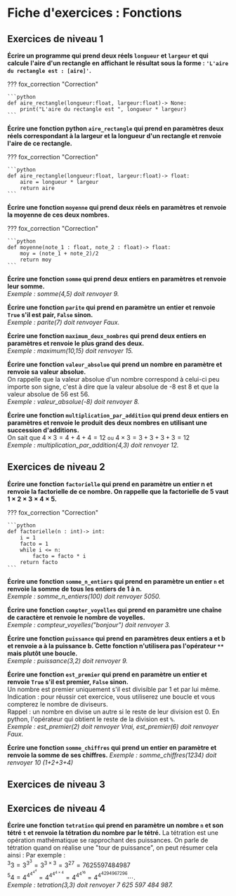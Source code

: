 # Fiche d'exercices : Fonctions

## Exercices de niveau 1

**Écrire un programme qui prend deux réels `longueur` et `largeur` et qui calcule l'aire d'un rectangle en affichant le résultat sous la forme : `'L'aire du rectangle est : [aire]'`.**

??? fox_correction "Correction"

    ```python
    def aire_rectangle(longueur:float, largeur:float)-> None:
        print("L'aire du rectangle est ", longueur * largeur)
    ```

**Écrire une fonction python `aire_rectangle` qui prend en paramètres deux réels correspondant à la largeur et la longueur d'un rectangle et renvoie l'aire de ce rectangle.**  

??? fox_correction "Correction"

    ```python
    def aire_rectangle(longueur:float, largeur:float)-> float:
        aire = longueur * largeur
        return aire
    ```

**Écrire une fonction `moyenne` qui prend deux réels en paramètres et renvoie la moyenne de ces deux nombres.**

??? fox_correction "Correction"

    ```python
    def moyenne(note_1 : float, note_2 : float)-> float:
        moy = (note_1 + note_2)/2
        return moy
    ```

**Écrire une fonction `somme` qui prend deux entiers en paramètres et renvoie leur somme.**  
*Exemple : somme(4,5) doit renvoyer 9.*  

**Écrire une fonction `parite` qui prend en paramètre un entier et renvoie `True` s'il est pair, `False` sinon.**  
*Exemple : parite(7) doit renvoyer Faux.*  

**Écrire une fonction `maximum_deux_nombres` qui prend deux entiers en paramètres et renvoie le plus grand des deux.**  
*Exemple : maximum(10,15) doit renvoyer 15.*  

**Écrire une fonction `valeur_absolue` qui prend un nombre en paramètre et renvoie sa valeur absolue.**  
On rappelle que la valeur absolue d'un nombre correspond à celui-ci peu importe son signe, c'est à dire que la valeur absolue de -8 est 8 et que la valeur absolue de 56 est 56.  
*Exemple : valeur_absolue(-8) doit renvoyer 8.*

**Écrire une fonction `multiplication_par_addition` qui prend deux entiers en paramètres et renvoie le produit des deux nombres en utilisant une succession d'additions.**  
On sait que $4\times3 = 4 + 4 + 4 = 12~\texttt{ou}~4\times3 = 3 + 3 + 3 + 3 = 12$  
*Exemple : multiplication_par_addition(4,3) doit renvoyer 12.*

## Exercices de niveau 2

**Écrire une fonction `factorielle` qui prend en paramètre un entier n et renvoie la factorielle de ce nombre. On rappelle que la factorielle de 5 vaut $1\times2\times3\times4\times5$.**  

??? fox_correction "Correction"

    ```python
    def factorielle(n : int)-> int:
        i = 1
        facto = 1
        while i <= n:
            facto = facto * i
        return facto
    ```

**Écrire une fonction `somme_n_entiers` qui prend en paramètre un entier `n` et renvoie la somme de tous les entiers de 1 à n.**  
*Exemple : somme_n_entiers(100) doit renvoyer 5050.*

**Écrire une fonction `compter_voyelles` qui prend en paramètre une chaîne de caractère et renvoie le nombre de voyelles.**  
*Exemple : compteur_voyelles("bonjour") doit renvoyer 3.*

**Écrire une fonction `puissance` qui prend en paramètres deux entiers a et b et renvoie a à la puissance b. Cette fonction n'utilisera pas l'opérateur `**` mais plutôt une boucle.**  
*Exemple : puissance(3,2) doit renvoyer 9.*

**Écrire une fonction `est_premier` qui prend en paramètre un entier et renvoie `True` s'il est premier, `False` sinon.**  
Un nombre est premier uniquement s'il est divisible par 1 et par lui même.  
Indication : pour réussir cet exercice, vous utiliserez une boucle et vous compterez le nombre de diviseurs.  
Rappel : un nombre en divise un autre si le reste de leur division est 0. En python, l'opérateur qui obtient le reste de la division est `%`.  
*Exemple : est_premier(2) doit renvoyer Vrai, est_premier(6) doit renvoyer Faux.*

**Écrire une fonction `somme_chiffres` qui prend un entier en paramètre et renvoie la somme de ses chiffres.**
*Exemple : somme_chiffres(1234) doit renvoyer 10 (1+2+3+4)*

## Exercices de niveau 3

## Exercices de niveau 4

**Écrire une fonction `tetration` qui prend en paramètre un nombre `n` et son tétré `t` et renvoie la tétration du nombre par le tétré.**
La tétration est une opération mathématique se rapprochant des puissances.
On parle de tétration quand on réalise une "tour de puissance", on peut résumer cela ainsi :
Par exemple :  
${^{3}3} = 3^{3{^3}} = 3^{3\times3} = 3^{27} = 7 625 597 484 987$  
${^{5}4} = 4^{4^{4^{4^{4}}}} = 4 ^ {4^{4^{4\times4}}} = 4^{4^{4^{16}}} = 4^{4^{4294967296}}\cdots$.  
*Exemple : tetration(3,3) doit renvoyer 7 625 597 484 987.*
